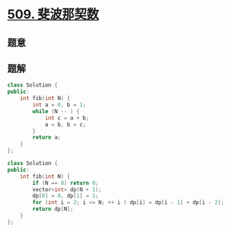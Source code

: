 #  [509. 斐波那契数](https://leetcode-cn.com/problems/fibonacci-number/)

## 题意



## 题解


```c++
class Solution {
public:
    int fib(int N) {
        int a = 0, b = 1;
        while (N -- ) {
            int c = a + b;
            a = b, b = c;
        }
        return a;
    }
};
```


```c++
class Solution {
public:
    int fib(int N) {
        if (N == 0) return 0;
        vector<int> dp(N + 1);
        dp[0] = 0, dp[1] = 1;
        for (int i = 2; i <= N; ++ i ) dp[i] = dp[i - 1] + dp[i - 2];
        return dp[N];
    }
};
```



```python3

```

